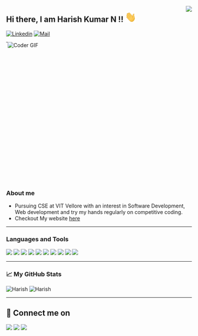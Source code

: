 <code><img align = 'right' height="50" src="https://upload.wikimedia.org/wikipedia/en/c/c5/Vellore_Institute_of_Technology_seal_2017.svg"></code>
<h2> Hi there, I am Harish Kumar N !! <img src="https://raw.githubusercontent.com/ABSphreak/ABSphreak/master/gifs/Hi.gif" width="30px"></h2>

[![Linkedin](https://img.shields.io/badge/-Harish-blue?style=flat-square&logo=linkedin&logoColor=white&link=https:https://www.linkedin.com/in/harish-kumar-hk/)](https://www.linkedin.com/in/harish-kumar-hk/)
[![Mail](https://img.shields.io/badge/-harishkumar.n2018@vitstudent.ac.in-gray?style=flat-square&logo=gmail&logoColor=red&link=)](mailto:harishkumar.n2018@vitstudent.ac.in)

<img align='right'  src="https://media.giphy.com/media/SWoSkN6DxTszqIKEqv/giphy.gif" alt="Coder GIF" width="500" height="400">

<hr>

### About me 
- Pursuing CSE at VIT Vellore with an interest in Software Development, Web development and try my hands regularly on competitive coding. 
- Checkout My website [here](https://harishnk.com/)

<hr>

### Languages and Tools
<code><img height="40" src="https://www.vectorlogo.zone/logos/python/python-ar21.svg"></code>
<code><img height="40" src="https://www.vectorlogo.zone/logos/github/github-ar21.svg"></code>
<code><img height="40" src="https://i0.wp.com/zappysys.com/blog/wp-content/uploads/2018/06/REST-API-icon.jpg"></code>
<code><img height="40" src="https://pluralsight2.imgix.net/paths/images/javascript-542e10ea6e.png"></code>
<code><img height="40" src="https://upload.wikimedia.org/wikipedia/commons/thumb/a/a7/React-icon.svg/1280px-React-icon.svg.png"></code>
<code><img height="40" src="https://www.vhv.rs/dpng/d/208-2081416_django-development-png-transparent-django-logo-png-download.png"></code>
<code><img height="40" src="https://upload.wikimedia.org/wikipedia/commons/thumb/9/93/Amazon_Web_Services_Logo.svg/1200px-Amazon_Web_Services_Logo.svg.png"></code>
<code><img height="40" src="https://upload.wikimedia.org/wikipedia/commons/thumb/6/61/HTML5_logo_and_wordmark.svg/1200px-HTML5_logo_and_wordmark.svg.png"></code>
<code><img height="40" src="https://upload.wikimedia.org/wikipedia/commons/thumb/d/d5/CSS3_logo_and_wordmark.svg/1200px-CSS3_logo_and_wordmark.svg.png"></code>
<code><img height="40" src="https://upload.wikimedia.org/wikipedia/commons/thumb/2/27/PHP-logo.svg/2560px-PHP-logo.svg.png"></code>
<hr>

### 📈 My GitHub Stats

<img src="https://github-readme-stats.vercel.app/api?username=harish355&show_icons=true&theme=gotham"  alt="Harish" />
<img src=https://github-readme-stats.vercel.app/api/top-langs/?username=harish355&show_icons=true&theme=gotham" alt="Harish" />

<hr>

## :two_men_holding_hands: Connect me on 
<a href="https://www.linkedin.com/in/harish-kumar-hk/"><img src="https://img.shields.io/badge/linkedin-%230077B5.svg?&style=for-the-badge&logo=linkedin&logoColor=white"></a>
<a href="https://www.instagram.com/harish_355/"><img src="https://img.shields.io/badge/instagram-%23E4405F.svg?&style=for-the-badge&logo=instagram&logoColor=white"></a>
<a href="https://github.com/harish355"><img src="https://img.shields.io/badge/github-%23100000.svg?&style=for-the-badge&logo=github&logoColor=white"></a>

